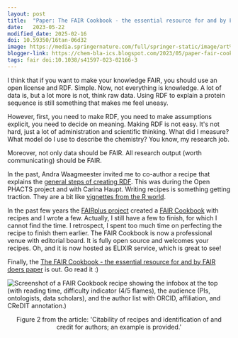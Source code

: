 ```yaml
---
layout: post
title:  "Paper: The FAIR Cookbook - the essential resource for and by FAIR doers"
date:   2023-05-22
modified_date: 2025-02-16
doi: 10.59350/16tan-06d32
image: https://media.springernature.com/full/springer-static/image/art%3A10.1038%2Fs41597-023-02166-3/MediaObjects/41597_2023_2166_Fig2_HTML.png?as=webp
blogger-link: https://chem-bla-ics.blogspot.com/2023/05/paper-fair-cookbook-essential-resource.html
tags: fair doi:10.1038/s41597-023-02166-3
---
```


I think that if you want to make your knowledge FAIR, you should use an open license and RDF. Simple. Now, not everything is knowledge.
A lot of data is, but a lot more is not, think raw data. Using RDF to explain a protein sequence is still something that makes me feel uneasy.

However, first, you need to make RDF, you need to make assumptions explicit, you need to decide on meaning. Making RDF is not easy.
It's not hard, just a lot of administration and scientific thinking. What did I measure? What model do I use to describe the chemistry?
You know, my research job.

Moreover, not only data should be FAIR. All research output (worth communicating) should be FAIR.

In the past, Andra Waagmeester invited me to co-author a recipe that explains the
[general steps of creating RDF](http://www.openphacts.org/specs/2013/WD-rdfguide-20131007/). This was during the Open PHACTS project and with Carina Haupt.
Writing recipes is something getting traction. They are a bit like [vignettes from the R world](https://r-pkgs.org/vignettes.html).

In the past few years the [FAIRplus project](https://cordis.europa.eu/project/id/802750) created a
[FAIR Cookbook](https://faircookbook.elixir-europe.org/) with recipes and I wrote a few. Actually, I still have a few to finish,
for which I cannot find the time. I retrospect, I spent too much time on perfecting the recipe to finish them earlier. The FAIR Cookbook
is now a professional venue with editorial board. It is fully open source and welcomes your recipes. Oh, and it is now hosted as ELIXIR service,
which is great to see!

Finally, the [The FAIR Cookbook - the essential resource for and by FAIR doers paper](https://doi.org/10.1038/s41597-023-02166-3)
is out. Go read it :)

![Screenshot of a FAIR Cookbook recipe showing the infobox at the top (with reading time, difficulty indicator (4/5 flames), the audience (PIs, ontologists, data scholars), and the author list with ORCID, affiliation, and CReDIT annotation.)](
  https://media.springernature.com/full/springer-static/image/art%3A10.1038%2Fs41597-023-02166-3/MediaObjects/41597_2023_2166_Fig2_HTML.png?as=webp
)
<center>
Figure 2 from the article: 'Citability of recipes and identification of and credit for authors; an example is provided.'
</center>
